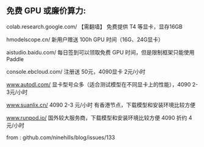 

##  免费 GPU 或廉价算力:
  
colab.research.google.com/ 【需翻墙】 免费提供 T4 等显卡，显存16GB

hmodelscope.cn/ 新用户赠送 100h GPU 时间（16G、24G显卡）

aistudio.baidu.com/ 每日签到可以领取免费 GPU 时间，但是限制框架只能使用 Paddle

console.ebcloud.com/ 注册送 50元，4090显卡 2元/小时

www.autodl.com/ 显卡型号众多（适合测试模型在不同显卡上的性能），4090 2-3元/小时

www.suanlix.cn/ 4090 2-3 元/小时 有香港节点，下载模型和安装环境比较方便

www.runpod.io/ 国外较大服务商，下载模型和安装环境比较方便 4090 折约 4元/小时

from : github.com/ninehills/blog/issues/133
